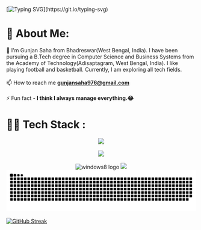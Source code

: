 [![Typing SVG](https://readme-typing-svg.demolab.com?font=Fira+Code&size=30&pause=1000&color=F7D229&center=true&random=false&width=435&lines=Hi%2C+I'm+Gunjan+Saha.)](https://git.io/typing-svg)

# 💫 About Me:
 🌱 I'm Gunjan Saha from Bhadreswar(West Bengal, India). I have been pursuing a B.Tech degree in Computer Science and Business Systems from the Academy of Technology(Adisaptagram, West Bengal, India). I like playing football and basketball. Currently, I am exploring all tech fields.<br><br>📫 How to reach me **gunjansaha976@gmail.com**<br><br> ⚡ Fun fact - **I think I always manage everything.😂** 

# 👨‍💻 Tech Stack :
<p align="center">
  <a href="https://skillicons.dev">
    <img src="https://skillicons.dev/icons?i=js,html,css,java" />
  </a>
</p>

<p align="center">
  <a href="https://skillicons.dev">
    <img src="https://skillicons.dev/icons?i=vscode,github,figma,git" />
  </a>
</p>
<div align="center">
<img src="https://cdn.jsdelivr.net/gh/devicons/devicon/icons/windows8/windows8-original.svg" height="50" width="60" alt="windows8 logo"/>
 <a href= https://www.apple.com/in/macos> <img width ='40px' src ='https://img.icons8.com/ios-glyphs/144/000000/mac-client.png'> </a>
</div>



<picture>
  <source
    media="(prefers-color-scheme: dark)"
    srcset="https://raw.githubusercontent.com/platane/snk/output/github-contribution-grid-snake-dark.svg"
  />
  <source
    media="(prefers-color-scheme: light)"
    srcset="https://raw.githubusercontent.com/platane/snk/output/github-contribution-grid-snake.svg"
  />
  <img
    alt="github contribution grid snake animation"
    src="https://raw.githubusercontent.com/platane/snk/output/github-contribution-grid-snake.svg"
  />
</picture>


[![GitHub Streak](https://streak-stats.demolab.com?user=gunjansaha55&theme=dark&mode=weekly)](https://git.io/streak-stats)
